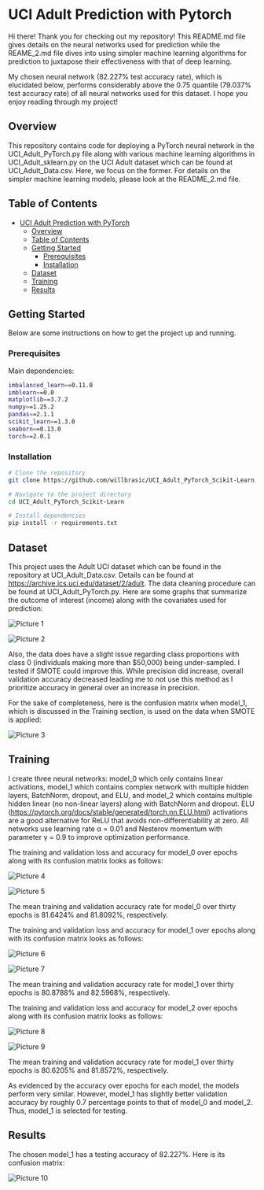 

# UCI Adult Prediction with Pytorch

Hi there! Thank you for checking out my repository! This README.md file gives
details on the neural networks used for prediction while the REAME_2.md file
dives into using simpler machine learning algorithms for prediction to juxtapose
their effectiveness with that of deep learning.

My chosen neural network (82.227% test accuracy rate), which is elucidated below,
performs considerably above the 0.75 quantile (79.037% test accuracy rate)
of all neural networks used for this dataset.
I hope you enjoy reading through my project!

## Overview

This repository contains code for deploying a PyTorch neural network in the UCI_Adult_PyTorch.py file
along with various machine learning algorithms in UCI_Adult_sklearn.py on the UCI Adult dataset
which can be found at UCI_Adult_Data.csv. Here, we focus on the former. For details on
the simpler machine learning models, please look at the README_2.md file.

## Table of Contents

- [UCI Adult Prediction with PyTorch](#project-name)
  - [Overview](#overview)
  - [Table of Contents](#table-of-contents)
  - [Getting Started](#getting-started)
    - [Prerequisites](#prerequisites)
    - [Installation](#installation)
  - [Dataset](#dataset)
  - [Training](#training)
  - [Results](#results)

## Getting Started

Below are some instructions on how to get the project up and running.

### Prerequisites

Main dependencies:

```bash
imbalanced_learn==0.11.0
imblearn==0.0
matplotlib==3.7.2
numpy==1.25.2
pandas==2.1.1
scikit_learn==1.3.0
seaborn==0.13.0
torch==2.0.1
```

### Installation

```bash
# Clone the repository
git clone https://github.com/willbrasic/UCI_Adult_PyTorch_Scikit-Learn.git

# Navigate to the project directory
cd UCI_Adult_PyTorch_Scikit-Learn

# Install dependencies
pip install -r requirements.txt
```

## Dataset

This project uses the Adult UCI dataset which can be found in the repository at
UCI_Adult_Data.csv. Details can be found at https://archive.ics.uci.edu/dataset/2/adult.
The data cleaning procedure can be found at UCI_Adult_PyTorch.py. Here are some graphs
that summarize the outcome of interest (income) along with the covariates used
for prediction:

![Picture 1](https://github.com/willbrasic/UCI_Adult_PyTorch_sklearn/blob/main/UCI_Adult_Pictures/UCI_Adult_Data_Summary_1.png)

![Picture 2](https://github.com/willbrasic/UCI_Adult_PyTorch_sklearn/blob/main/UCI_Adult_Pictures/UCI_Adult_Data_Summary_2.png)

Also, the data does have a slight issue regarding class proportions with class 0
(individuals making more than $50,000) being under-sampled. I tested if SMOTE could
improve this. While precision did increase, overall validation accuracy decreased leading
me to not use this method as I prioritize accuracy in general over an increase in precision.

For the sake of completeness, here is the confusion matrix when model_1,
which is discussed in the Training section, is used on the data when SMOTE is applied:

![Picture 3](https://github.com/willbrasic/UCI_Adult_PyTorch_sklearn/blob/main/UCI_Adult_Pictures/UCI_Adult_Smote_Model_1.png)

## Training

I create three neural networks: model_0 which only contains linear activations,
model_1 which contains complex network with multiple hidden layers, BatchNorm, dropout,
and ELU, and model_2 which contains multiple hidden linear (no non-linear layers)
along with BatchNorm and dropout. ELU
(https://pytorch.org/docs/stable/generated/torch.nn.ELU.html) activations
are a good alternative for ReLU that avoids non-differentiability at zero.
All networks use learning rate α = 0.01 and
Nesterov momentum with parameter γ = 0.9 to improve optimization performance.

The training and validation loss and accuracy for model_0
over epochs along with its confusion matrix looks as follows:

![Picture 4](https://github.com/willbrasic/UCI_Adult_PyTorch_sklearn/blob/main/UCI_Adult_Pictures/UCI_Adult_Train_Val_Model_0.png)

![Picture 5](https://github.com/willbrasic/UCI_Adult_PyTorch_sklearn/blob/main/UCI_Adult_Pictures/UCI_Adult_Model_0_CM.png)

The mean training and validation accuracy rate for model_0 over thirty epochs
is 81.6424% and 81.8092%, respectively.

The training and validation loss and accuracy for model_1
over epochs along with its confusion matrix looks as follows:

![Picture 6](https://github.com/willbrasic/UCI_Adult_PyTorch_sklearn/blob/main/UCI_Adult_Pictures/UCI_Adult_Train_Val_Model_1.png)

![Picture 7](https://github.com/willbrasic/UCI_Adult_PyTorch_sklearn/blob/main/UCI_Adult_Pictures/UCI_Adult_Model_1_CM.png)

The mean training and validation accuracy rate for model_1 over thirty epochs
is 80.8788% and 82.5968%, respectively.

The training and validation loss and accuracy for model_2
over epochs along with its confusion matrix looks as follows:

![Picture 8](https://github.com/willbrasic/UCI_Adult_PyTorch_sklearn/blob/main/UCI_Adult_Pictures/UCI_Adult_Train_Val_Model_2.png)

![Picture 9](https://github.com/willbrasic/UCI_Adult_PyTorch_sklearn/blob/main/UCI_Adult_Pictures/UCI_Adult_Model_2_CM.png)

The mean training and validation accuracy rate for model_1 over thirty epochs
is 80.6205% and 81.8572%, respectively.

As evidenced by the accuracy over epochs for each model, the models perform very similar.
However, model_1 has slightly better validation accuracy by roughly 0.7
percentage points to that of model_0 and model_2.
Thus, model_1 is selected for testing.


## Results

The chosen model_1 has a testing accuracy of 82.227%. Here is its confusion matrix:

![Picture 10](https://github.com/willbrasic/UCI_Adult_PyTorch_sklearn/blob/main/UCI_Adult_Pictures/UCI_Adult_Model_1_Test_CM.png)
